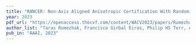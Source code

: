 ```yaml
---
title: "RANCER: Non-Axis Aligned Anisotropic Certification With Randomized Smoothing"
year: 2023
pdf_url: "https://openaccess.thecvf.com/content/WACV2023/papers/Rumezhak_RANCER_Non-Axis_Aligned_Anisotropic_Certification_With_Randomized_Smoothing_WACV_2023_paper.pdf"
author_list: "Taras Rumezhak, Francisco Girbal Eiras, Philip HS Torr, Adel Bibi"
pub_in: "AAAI, 2023"
---
```

